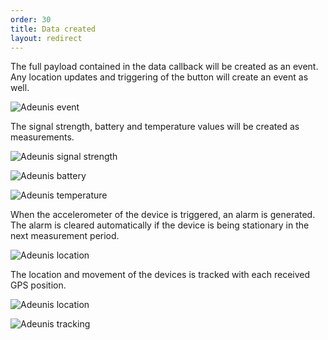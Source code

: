 ```yaml
---
order: 30
title: Data created
layout: redirect
---
```


The full payload contained in the data callback will be created as an event. Any location updates and triggering of the button will create an event as well. 

![Adeunis event](/guides/images/devices/adeunis/adeunis_event.png)

The signal strength, battery and temperature values will be created as measurements.

![Adeunis signal strength](/guides/images/devices/adeunis/adeunis_signalstrength.png)

![Adeunis battery](/guides/images/devices/adeunis/adeunis_battery.png)

![Adeunis temperature](/guides/images/devices/adeunis/adeunis_temperature.png)

When the accelerometer of the device is triggered, an alarm is generated. The alarm is cleared automatically if the device is being stationary in the next measurement period.

![Adeunis location](/guides/images/devices/adeunis/adeunis_alarm.png)

The location and movement of the devices is tracked with each received GPS position.

![Adeunis location](/guides/images/devices/adeunis/adeunis_location.png)

![Adeunis tracking](/guides/images/devices/adeunis/adeunis_tracking.png)
